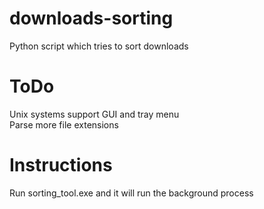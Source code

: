 # downloads-sorting
Python script which tries to sort downloads <br>
# ToDo
Unix systems support
GUI and tray menu  
Parse more file extensions  
# Instructions
Run sorting_tool.exe and it will run the background process  

